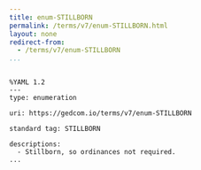 ```yaml
---
title: enum-STILLBORN
permalink: /terms/v7/enum-STILLBORN.html
layout: none
redirect-from:
  - /terms/v7/enum-STILLBORN
...
```


```

%YAML 1.2
---
type: enumeration

uri: https://gedcom.io/terms/v7/enum-STILLBORN

standard tag: STILLBORN

descriptions:
  - Stillborn, so ordinances not required.
...

```
